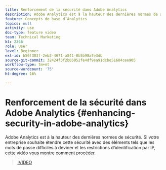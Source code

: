 ```yaml
---
title: Renforcement de la sécurité dans Adobe Analytics
description: Adobe Analytics est à la hauteur des dernières normes de sécurité. Si votre entreprise souhaite étendre cette sécurité avec des éléments tels que les mots de passe difficiles à deviner et les restrictions d’identification par IP, cette vidéo vous montrera comment procéder.
feature: Concepts de base d’Analytics
topics: null
activity: use
doc-type: feature video
team: Technical Marketing
kt: 2366
role: User
level: Beginner
exl-id: b50f383f-2eb2-4671-a841-0b5b98a7e3db
source-git-commit: 32424f3f2b05952fe4df9ea91dcbe51684cee905
workflow-type: tm+mt
source-wordcount: '75'
ht-degree: 16%

---
```


# Renforcement de la sécurité dans Adobe Analytics {#enhancing-security-in-adobe-analytics}

Adobe Analytics est à la hauteur des dernières normes de sécurité. Si votre entreprise souhaite étendre cette sécurité avec des éléments tels que les mots de passe difficiles à deviner et les restrictions d’identification par IP, cette vidéo vous montre comment procéder.

>[!VIDEO](https://video.tv.adobe.com/v/25458/?quality=12)
